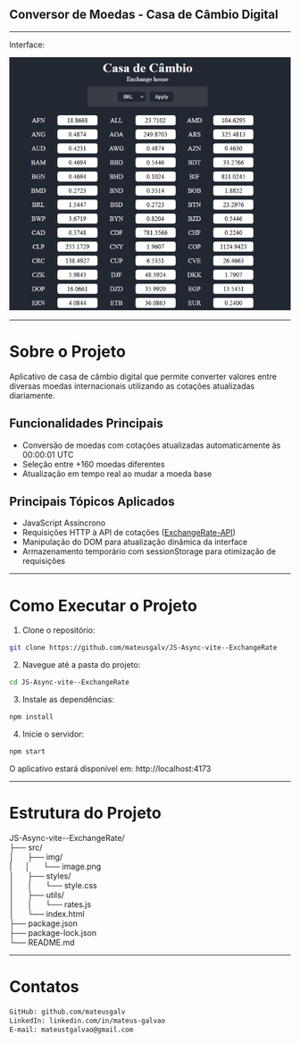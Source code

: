 ## Conversor de Moedas - Casa de Câmbio Digital
---
Interface:

<img src="src/img/image.png"></img>

---
# Sobre o Projeto
Aplicativo de casa de câmbio digital que permite converter valores entre diversas moedas internacionais utilizando as cotações atualizadas diariamente.

## Funcionalidades Principais
- Conversão de moedas com cotações atualizadas automaticamente às 00:00:01 UTC
- Seleção entre +160 moedas diferentes    
- Atualização em tempo real ao mudar a moeda base

## Principais Tópicos Aplicados
- JavaScript Assíncrono
- Requisições HTTP à API de cotações (<a href="https://app.exchangerate-api.com/dashboard">ExchangeRate-API</a>)
- Manipulação do DOM para atualização dinâmica da interface
- Armazenamento temporário com sessionStorage para otimização de requisições

---
# Como Executar o Projeto
1. Clone o repositório:

```bash
git clone https://github.com/mateusgalv/JS-Async-vite--ExchangeRate
```

2. Navegue até a pasta do projeto:

```bash
cd JS-Async-vite--ExchangeRate
```

3. Instale as dependências:

```bash
npm install
```

4. Inicie o servidor:

```bash
npm start
```

O aplicativo estará disponível em: http://localhost:4173

---
# Estrutura do Projeto

JS-Async-vite--ExchangeRate/  
├── src/  
│&nbsp;&nbsp;&nbsp;&nbsp;&nbsp;&nbsp;├── img/  
|&nbsp;&nbsp;&nbsp;&nbsp;&nbsp;&nbsp;│&nbsp;&nbsp;&nbsp;&nbsp;&nbsp;&nbsp;└── image.png  
│&nbsp;&nbsp;&nbsp;&nbsp;&nbsp;&nbsp;├── styles/  
│&nbsp;&nbsp;&nbsp;&nbsp;&nbsp;&nbsp;│&nbsp;&nbsp;&nbsp;&nbsp;&nbsp;&nbsp;└── style.css  
│&nbsp;&nbsp;&nbsp;&nbsp;&nbsp;&nbsp;├── utils/  
│&nbsp;&nbsp;&nbsp;&nbsp;&nbsp;&nbsp;│&nbsp;&nbsp;&nbsp;&nbsp;&nbsp;&nbsp;└── rates.js  
│&nbsp;&nbsp;&nbsp;&nbsp;&nbsp;&nbsp;└── index.html  
├── package.json  
├── package-lock.json  
└── README.md  

---
# Contatos
    GitHub: github.com/mateusgalv
    LinkedIn: linkedin.com/in/mateus-galvao
    E-mail: mateustgalvao@gmail.com